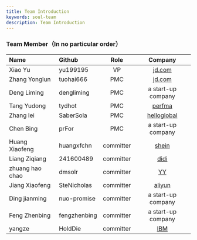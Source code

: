 ```yaml
---
title: Team Introduction
keywords: soul-team
description: Team Introduction
---
```


### Team Member（In no particular order）

|Name                      | Github        |  Role      | Company  |
|:------------------------ |:------------- |:-------:   |:-------:|
|Xiao Yu                   |yu199195       |  VP        | [jd.com](https://jd.com)                         |
|Zhang Yonglun             |tuohai666      |  PMC       | [jd.com](https://jd.com)                         |
|Deng Liming               |dengliming     |  PMC       | a start-up company                               | 
|Tang Yudong               |tydhot         |  PMC       | [perfma](https://perfma.com/)                    |
|Zhang lei                 |SaberSola      |  PMC       | [helloglobal](https://www.helloglobal.com/)      |
|Chen Bing                 |prFor          |  PMC       | a start-up company                               |
|Huang Xiaofeng            |huangxfchn     |  committer | [shein](https://www.shein.com.hk)                | 
|Liang Ziqiang             |241600489      |  committer | [didi](https://www.didiglobal.com/)              | 
|zhuang hao chao           |dmsolr         |  committer | [YY](https://www.yy.com/)                        |  
|Jiang Xiaofeng            |SteNicholas    |  committer | [aliyun](https://www.aliyun.com)                 |
|Ding jianming             |nuo-promise    |  committer | a start-up company                               |
|Feng Zhenbing             |fengzhenbing   |  committer | a start-up company                               |
|yangze                    |HoldDie        |  committer   | [IBM](https://www.ibm.com/)               |